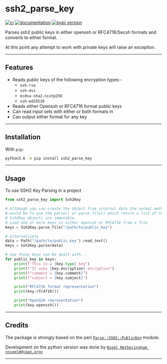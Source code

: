 # ssh2_parse_key

[![ci](https://img.shields.io/travis/com/nigelm/ssh2_parse_key.svg)](https://travis-ci.com/nigelm/ssh2_parse_key)
[![documentation](https://img.shields.io/badge/docs-mkdocs%20material-blue.svg?style=flat)](https://nigelm.github.io/ssh2_parse_key/)
[![pypi version](https://img.shields.io/pypi/v/ssh2_parse_key.svg)](https://pypi.python.org/pypi/ssh2_parse_key)

Parses ssh2 public keys in either openssh or RFC4716/Secsh formats and converts
to either format.

At this point any attempt to work with private keys will raise an exception.

---

## Features

-   Reads public keys of the following encryption types:-
    -   `ssh-rsa`
    -   `ssh-dss`
    -   `ecdsa-sha2-nistp256`
    -   `ssh-ed25519`
-   Reads either Openssh or RFC4716 format public keys
-   Can read input sets with either or both formats in
-   Can output either format for any key

---

## Installation

With `pip`:

```bash
python3.6 -m pip install ssh2_parse_key
```

---

## Usage

To use SSH2 Key Parsing in a project

```python
from ssh2_parse_key import Ssh2Key

# although you can create the object from internal data the normal method
# would be to use the parse() or parse_file() which return a list of Ssh2Key objects.
# Ssh2Key objects are immutable.
# Load one or more keys in either openssh or RFC4716 from a file
keys = Ssh2Key.parse_file("/path/to/public_key")

# alternatively
data = Path("/path/to/public_key").read_text()
keys = Ssh2Key.parse(data)

# now those keys can be dealt with...
for public_key in keys:
    print(f"This is a {key.type} key")
    print(f"It uses {key.encryption} encryption")
    print(f"comment = {key.comment}")
    print(f"subject = {key.subject}")

    print("RFC4716 format representation")
    print(key.rfc4716())

    print("OpenSSH representation")
    print(key.openssh())
```

---

## Credits

The package is strongly based on the perl
[`Parse::SSH2::PublicKey`](https://metacpan.org/pod/Parse::SSH2::PublicKey)
module.

Development on the python version was done by
[`Nigel Metheringham <nigelm@cpan.org>`](https://github.com/nigelm/)

---
